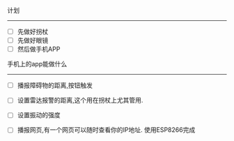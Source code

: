 

计划
___
- [ ] 先做好拐杖
- [ ] 先做好眼镜
- [ ] 然后做手机APP

手机上的app能做什么
___
- [ ] 播报障碍物的距离,按钮触发
- [ ] 设置雷达报警的距离,这个用在拐杖上尤其管用.
- [ ] 设置振动的强度

- [ ] 播报网页,有一个网页可以随时查看你的IP地址. 使用ESP8266完成